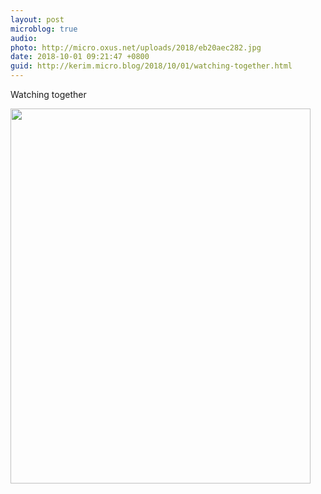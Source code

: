 ```yaml
---
layout: post
microblog: true
audio: 
photo: http://micro.oxus.net/uploads/2018/eb20aec282.jpg
date: 2018-10-01 09:21:47 +0800
guid: http://kerim.micro.blog/2018/10/01/watching-together.html
---
```

Watching together

<img src="http://micro.oxus.net/uploads/2018/eb20aec282.jpg" width="480" height="600" />

